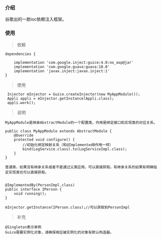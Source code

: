 ### 介绍 ###

谷歌出的一款ioc依赖注入框架。

### 使用 ###

> 依赖

	dependencies {
	
	    implementation 'com.google.inject:guice:4.0:no_aop@jar'
	    implementation 'com.google.guava:guava:18.0'
	    implementation 'javax.inject:javax.inject:1'
	}

> 使用

	 Injector mInjector = Guice.createInjector(new MyAppModule());
	 Appli appli = mInjector.getInstance(Appli.class);
	 appli.work();

> 说明

	MyAppModule是继承AbstractModule的一个配置类，作用是绑定接口和实现类的对应关系。

	public class MyAppModule extends AbstractModule {
	    @Override
	    protected void configure() {
	        //初始化绑定映射关系（和@ImplementedB作用一样）
	        bind(LogService.class).to(LogServiceImpl.class);
	    }
	}

	普通类，如果没有继承关系或者不是通过父类应用，可以直接获取。有继承关系的如果有明确指定实现类也可以直接获取。
	

	@ImplementedBy(PersonImpl.class)
	public interface IPerson {
	    void running();
	}

	mInjector.getInstance(IPerson.class);//可以获取到PersonImpl

> 补充

	@Singleton表示单例
	Guice需要实例化对象，请确保相应被实例化的对象有默认构造器。
